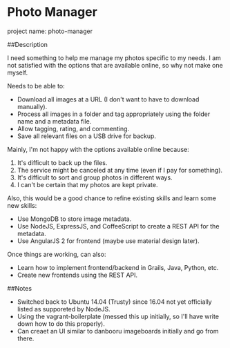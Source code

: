 # Photo Manager

project name: photo-manager

##Description

I need something to help me manage my photos specific to my needs.  I am not satisfied with the options that are available online, so why not make one myself.

Needs to be able to:

* Download all images at a URL (I don't want to have to download manually).
* Process all images in a folder and tag appropriately using the folder name and a metadata file.
* Allow tagging, rating, and commenting.
* Save all relevant files on a USB drive for backup.

Mainly, I'm not happy with the options available online because:

1.  It's difficult to back up the files.
2.  The service might be canceled at any time (even if I pay for something).
3.  It's difficult to sort and group photos in different ways.
4.  I can't be certain that my photos are kept private.

Also, this would be a good chance to refine existing skills and learn some new skills:

* Use MongoDB to store image metadata.
* Use NodeJS, ExpressJS, and CoffeeScript to create a REST API for the metadata.
* Use AngularJS 2 for frontend (maybe use material design later).

Once things are working, can also:

* Learn how to implement frontend/backend in Grails, Java, Python, etc.
* Create new frontends using the REST API.

##Notes

* Switched back to Ubuntu 14.04 (Trusty) since 16.04 not yet officially listed as supporeted by NodeJS.
* Using the vagrant-boilerplate (messed this up initially, so I'll have write down how to do this properly).
* Can creaet an UI similar to danbooru imageboards initially and go from there.

